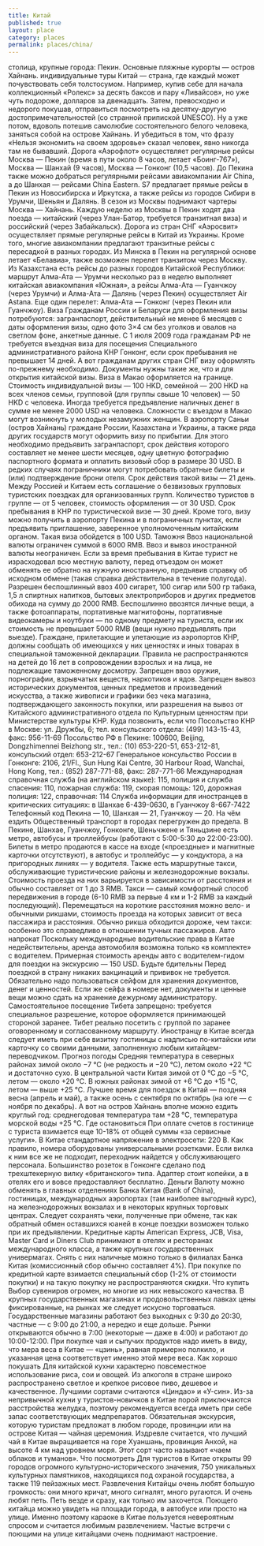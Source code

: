 ```yaml
---
title: Китай
published: true
layout: place
category: places
permalink: places/china/
---
```


столица, крупные города:
Пекин. Основные пляжные курорты — остров Хайнань.
 индивидуальные туры
Китай — страна, где каждый может почувствовать себя толстосумом. Например, купив себе для начала коллекционный «Ролекс» за десять баксов и пару «Ливайсов», но уже чуть подороже, долларов за двенадцать. Затем, превосходно и недорого покушав, отправиться посмотреть на десятку-другую достопримечательностей (со странной припиской UNESCO). Ну а уже потом, вдоволь потешив самолюбие состоятельного белого человека, заняться собой на острове Хайнань. И убедиться в том, что фразу «Нельзя экономить на своем здоровье» сказал человек, явно никогда там не бывавший.
Дорога
«Аэрофлот» осуществляет регулярные рейсы Москва — Пекин (время в пути около 8 часов, летает «Боинг-767»), Москва — Шанхай (9 часов), Москва — Гонконг (10,5 часов). До Пекина также можно добраться регулярными рейсами авиакомпании Air China, а до Шанхая — рейсами China Eastern.
S7 предлагает прямые рейсы в Пекин из Новосибирска и Иркутска, а также рейсы из городов Сибири в Урумчи, Шеньян и Далянь. В сезон из Москвы поднимают чартеры Москва — Хайнань.
Каждую неделю из Москвы в Пекин ходят два поезда — китайский (через Улан-Батор, требуется транзитная виза) и российский (через Забайкальск).
Дорога из стран СНГ
«Аэросвит» осуществляет прямые регулярные рейсы в Китай из Украины. Кроме того, многие авиакомпании предлагают транзитные рейсы с пересадкой в разных городах.
Из Минска в Пекин на регулярной основе летает «Белавиа», также возможен перелет транзитом через Москву.
Из Казахстана есть рейсы до разных городов Китайской Республики: маршрут Алма-Ата — Урумчи несколько раз в неделю выполняет китайская авиакомпания «Южная», а рейсы Алма-Ата — Гуанчжоу (через Урумчи) и Алма-Ата — Далянь (через Пекин) осуществляет Air Astana. Еще один перелет: Алма-Ата — Гонконг (через Пекин или Гуанчжоу).
Виза
Гражданам России и Беларуси для оформления визы потребуются: загранпаспорт, действительный не менее 6 месяцев с даты оформления визы, одно фото 3×4 см без уголков и овалов на светлом фоне, анкетные данные.
С 1 июля 2009 года гражданам РФ не требуется въездная виза для посещения Специального административного района КНР Гонконг, если срок пребывания не превышает 14 дней. А вот гражданам других стран СНГ визу оформлять по-прежнему необходимо. Документы нужны такие же, что и для открытия китайской визы.
Виза в Макао оформляется на границе. Стоимость индивидуальной визы — 100 HKD, семейной — 200 HKD на всех членов семьи, групповой (для группы свыше 10 человек) — 50 HKD с человека. Иногда требуется предъявление наличных денег в сумме не менее 2000 USD на человека. Сложности с въездом в Макао могут возникнуть у молодых незамужних женщин. 
В аэропорту Саньи (остров Хайнань) граждане России, Казахстана и Украины, а также ряда других государств могут оформить визу по прибытии. Для этого необходимо предъявить загранпаспорт, срок действия которого составляет не менее шести месяцев, одну цветную фотографию паспортного формата и оплатить визовый сбор в размере 30 USD. В редких случаях пограничники могут потребовать обратные билеты и (или) подтверждение брони отеля. Срок действия такой визы — 21 день.
Между Россией и Китаем есть соглашение о безвизовых групповых туристских поездках для организованных групп. Количество туристов в группе — от 5 человек, стоимость оформления — от 30 USD. Срок пребывания в КНР по туристической визе — 30 дней.
Кроме того, визу можно получить в аэропорту Пекина и в пограничных пунктах, если предъявить приглашение, заверенное уполномоченным китайским органом. Такая виза обойдется в 100 USD.
Таможня
Ввоз национальной валюты ограничен суммой в 6000 RMB. Ввоз и вывоз иностранной валюты неограничен. Если за время пребывания в Китае турист не израсходовал всю местную валюту, перед отъездом он может обменять ее обратно на нужную иностранную, предъявив справку об исходном обмене (такая справка действительна в течение полугода).
Разрешен беспошлинный ввоз 400 сигарет, 100 сигар или 500 гр табака, 1,5 л спиртных напитков, бытовых электроприборов и других предметов обихода на сумму до 2000 RMB. Беспошлинно ввозятся личные вещи, а также фотоаппараты, портативные магнитофоны, портативные видеокамеры и ноутбуки — по одному предмету на туриста, если их стоимость не превышает 5000 RMB (вещи нужно предъявлять при выезде). Граждане, прилетающие и улетающие из аэропортов КНР, должны сообщать об имеющихся у них ценностях и иных товарах в специальной таможенной декларации. Правила не распространяются на детей до 16 лет в сопровождении взрослых и на лица, не подлежащие таможенному досмотру.
Запрещен ввоз оружия, порнографии, взрывчатых веществ, наркотиков и ядов. Запрещен вывоз исторических документов, ценных предметов и произведений искусства, а также живописи и графики без чека магазина, подтверждающего законность покупки, или разрешения на вывоз от Китайского административного отдела по Культурным ценностям при Министерстве культуры КНР.
Куда позвонить, если что
Посольство КНР в Москве: ул. Дружбы, 6; тел. консульского отдела: (499) 143-15-43, факс: 956-11-69
Посольство РФ в Пекине: 100600, Beijing, Dongzhimennei Beizhong str., тел.: (10) 653-220-51, 653-212-81, консульский отдел: 653-212-67
Генеральное консульство России в Гонконге: 2106, 21/Fl., Sun Hung Kai Centre, 30 Harbour Road, Wanchai, Hong Kong, тел.: (852) 287-771-88, факс: 287-771-66
Международная справочная служба (на английском языке): 115, полиция и служба спасения: 110, пожарная служба: 119, скорая помощь: 120, дорожная полиция: 122, справочная: 114
Служба информации для иностранцев в критических ситуациях: в Шанхае 6-439-0630, в Гуанчжоу 8-667-7422
Телефонный код Пекина — 10, Шанхая — 21, Гуанчжоу — 20.
На чём ездить
Общественный транспорт в городах перегружен до предела. В Пекине, Шанхае, Гуанчжоу, Гонконге, Шеньчжене и Тяньцзине есть метро, автобусы и троллейбусы (работают с 5:00-5:30 до 22:00-23:00). Билеты в метро продаются в кассе на входе («проездные» и магнитные карточки отсутствуют), в автобус и троллейбус — у кондуктора, а на пригородных линиях — у водителя.
Также есть маршрутные такси, обслуживающие туристические районы и железнодорожные вокзалы. Стоимость проезда на них варьируется в зависимости от расстояния и обычно составляет от 1 до 3 RMB.
Такси — самый комфортный способ передвижения в городе (6-10 RMB за первые 4 км и 1-2 RMB за каждый последующий). Перемещаться на короткие расстояния можно вело- и обычными рикшами, стоимость проезда на которых зависит от веса пассажира и расстояния. Обычно рикша обходится дороже, чем такси: особенно это справедливо в отношении тучных пассажиров.
Авто напрокат
Поскольку международные водительские права в Китае недействительны, аренда автомобиля возможна только «в комплекте» с водителем. Примерная стоимость аренды авто с водителем-гидом для поездки на экскурсию — 150 USD.
Будьте бдительны
Перед поездкой в страну никаких вакцинаций и прививок не требуется. Обязательно надо пользоваться сейфом для хранения документов, денег и ценностей. Если же сейфа в номере нет, документы и ценные вещи можно сдать на хранение дежурному администратору. 
Самостоятельное посещение Тибета запрещено: требуется специальное разрешение, которое оформляется принимающей стороной заранее. Тибет реально посетить с группой по заранее оговоренному и согласованному маршруту.
Иностранцу в Китае всегда следует иметь при себе визитку гостиницы с надписью по-китайски или карточку со своими данными, заполненную любым китайцем-переводчиком.
Прогноз погоды
Средняя температура в северных районах зимой около −7 °С (не редкость и −20 °С), летом около +22 °С и достаточно сухо. В центральной части Китая зимой от 0 °С до −5 °С, летом — около +20 °С. В южных районах зимой от +6 °С до +15 °С, летом — выше +25 °С.
Лучшее время для поездок в Китай — поздняя весна (апрель и май), а также осень с сентября по октябрь (на юге — с ноября по декабрь). А вот на остров Хайнань вполне можно ездить круглый год: среднегодовая температура там +28 °C, температура морской воды +25 °C.
Где остановиться
При оплате счетов в гостинице с туриста взимается еще 10-18% от общей суммы «за сервисные услуги».
В Китае стандартное напряжение в электросети: 220 В. Как правило, номера оборудованы универсальными розетками. Если вилка к ним все же не подходит, переходник найдется у обслуживающего персонала.
Большинство розеток в Гонконге сделано под трехштекерную вилку «британского» типа. Адаптер стоит копейки, а в отелях его и вовсе предоставляют бесплатно.
Деньги
Валюту можно обменять в главных отделениях Банка Китая (Bank of China), гостиницах, международных аэропортах (там наиболее выгодный курс), на железнодорожных вокзалах и в некоторых крупных торговых центрах. Следует сохранять чеки, полученные при обмене, так как обратный обмен оставшихся юаней в конце поездки возможен только при их предъявлении.
Кредитные карты American Express, JCB, Visa, Master Card и Diners Club принимают в отелях и ресторанах международного класса, а также крупных государственных универмагах. Снять с них наличные можно только в филиалах Банка Китая (комиссионный сбор обычно составляет 4%). При покупке по кредитной карте взимается специальный сбор (1-2% от стоимости покупки) и на такую покупку не распространяются скидки.
Что купить
Выбор сувениров огромен, но многие из них невысокого качества. В крупных государственных магазинах и продовольственных лавках цены фиксированные, на рынках же следует искусно торговаться. Государственные магазины работают без выходных с 9:30 до 20:30, частные — с 9:00 до 21:00, а нередко и еще дольше. Рынки открываются обычно в 7:00 (некоторые — даже в 4:00) и работают до 10:00-12:00.
При покупке чая и сыпучих продуктов надо иметь в виду, что мера веса в Китае — «цзинь», равная примерно полкило, и указанная цена соответствует именно этой мере веса.
Как хорошо покушать
Для китайской кухни характерно повсеместное использование риса, сои и овощей. Из алкоголя в стране широко распространено светлое и крепкое рисовое пиво, дешевое и качественное. Лучшими сортами считаются «Циндао» и «У-син».
Из-за непривычной кухни у туристов-новичков в Китае порой приключаются расстройства желудка, поэтому рекомендуется всегда иметь при себе запас соответствующих медпрепаратов.
Обязательная экскурсия, которую туристам предложат в любом городе, провинции или на острове Китая — чайная церемония. Издревле считается, что лучший чай в Китае выращивается на горе Хуаншань, провинция Анхой, на высоте 4 км над уровнем моря. Этот сорт часто называют «чаем облаков и туманов».
Что посмотреть
Для туристов в Китае открыты 99 городов огромного культурно-исторического значения, 750 уникальных культурных памятников, находящихся под охраной государства, а также 119 пейзажных мест.
Развлечения
Китайцы очень любят большую громкость: они много кричат, много сигналят, много ругаются. И очень любят петь. Петь везде и сразу, как только им захочется. Поющего китайца можно увидеть на площади города, в автобусе или просто на улице. Именно поэтому караоке в Китае пользуется невероятным спросом и считается любимым развлечением. Частые встречи с поющими на улице китайцами очень поднимают настроение.